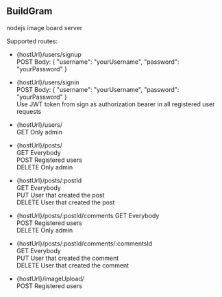 ## BuildGram

nodejs image board server

Supported routes:

   -   {hostUrl}/users/signup  
        POST Body: { "username": "yourUsername", "password": "yourPassword" }  
          
   -   {hostUrl}/users/signin  
        POST Body: { "username": "yourUsername", "password": "yourPassword" }  
        Use JWT token from sign as authorization bearer in all registered user requests
          
   -   {hostUrl}/users/  
        GET Only admin  
          
   -   {hostUrl}/posts/  
        GET Everybody  
        POST Registered users  
        DELETE Only admin  
          
   -   {hostUrl}/posts/:postId  
        GET Everybody  
        PUT User that created the post  
        DELETE User that created the post  
          
   -   {hostUrl}/posts/:postId/comments
        GET Everybody  
        POST Registered users  
        DELETE Only admin  
          
   -   {hostUrl}/posts/:postId/comments/:commentsId  
        GET Everybody  
        PUT User that created the comment  
        DELETE User that created the comment  
          
   -   {hostUrl}/imageUpload/  
        POST Registered users  


